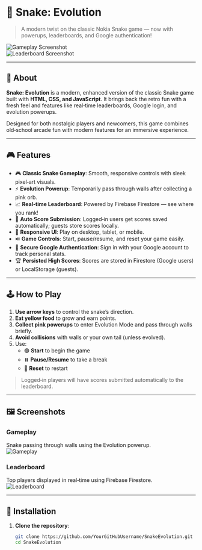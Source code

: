 # 🐍 Snake: Evolution

> A modern twist on the classic Nokia Snake game — now with powerups, leaderboards, and Google authentication!

![Gameplay Screenshot](./screenshots/gameplay.png)  
![Leaderboard Screenshot](./screenshots/leaderboard.png)

---

## 📖 About

**Snake: Evolution** is a modern, enhanced version of the classic Snake game built with **HTML, CSS, and JavaScript**. It brings back the retro fun with a fresh feel and features like real‑time leaderboards, Google login, and evolution powerups.

Designed for both nostalgic players and newcomers, this game combines old‑school arcade fun with modern features for an immersive experience.

---

## 🎮 Features

- 🎮 **Classic Snake Gameplay**: Smooth, responsive controls with sleek pixel‑art visuals.  
- ⚡ **Evolution Powerup**: Temporarily pass through walls after collecting a pink orb.  
- 📈 **Real‑time Leaderboard**: Powered by Firebase Firestore — see where you rank!  
- 💾 **Auto Score Submission**: Logged‑in users get scores saved automatically; guests store scores locally.  
- 📱 **Responsive UI**: Play on desktop, tablet, or mobile.  
- ⏯️ **Game Controls**: Start, pause/resume, and reset your game easily.  
- 🔐 **Secure Google Authentication**: Sign in with your Google account to track personal stats.  
- 🏆 **Persisted High Scores**: Scores are stored in Firestore (Google users) or LocalStorage (guests).

---

## 🕹️ How to Play

1. **Use arrow keys** to control the snake’s direction.  
2. **Eat yellow food** to grow and earn points.  
3. **Collect pink powerups** to enter Evolution Mode and pass through walls briefly.  
4. **Avoid collisions** with walls or your own tail (unless evolved).  
5. Use:  
   - 🟢 **Start** to begin the game  
   - ⏸️ **Pause/Resume** to take a break  
   - 🔁 **Reset** to restart  

> Logged‑in players will have scores submitted automatically to the leaderboard.

---

## 🖼️ Screenshots

### Gameplay  
Snake passing through walls using the Evolution powerup.  
![Gameplay](./screenshots/gameplay.png)

### Leaderboard  
Top players displayed in real‑time using Firebase Firestore.  
![Leaderboard](./screenshots/leaderboard.png)

---

## 🚀 Installation

1. **Clone the repository**:  
   ```bash
   git clone https://github.com/YourGitHubUsername/SnakeEvolution.git
   cd SnakeEvolution
